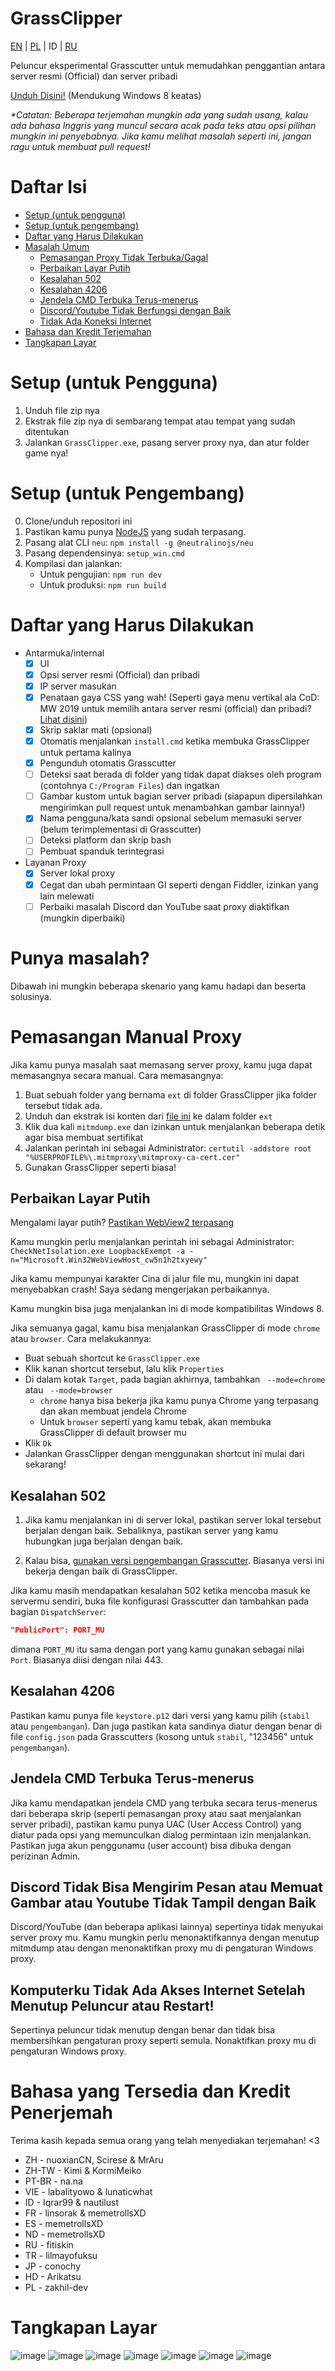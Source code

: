 # GrassClipper
[EN](README.md) | [PL](README_PL.md) | ID | [RU](README_ru.md)

Peluncur eksperimental Grasscutter untuk memudahkan penggantian antara server resmi (Official) dan server pribadi

[Unduh Disini!](https://github.com/Grasscutters/GrassClipper/releases/) (Mendukung Windows 8 keatas)

*\*Catatan: Beberapa terjemahan mungkin ada yang sudah usang, kalau ada bahasa Inggris yang muncul secara acak pada teks atau opsi pilihan mungkin ini penyebabnya. Jika kamu melihat masalah seperti ini, jangan ragu untuk membuat pull request!*

# Daftar Isi

* [Setup (untuk pengguna)](#setup-untuk-pengguna)
* [Setup (untuk pengembang)](#setup-untuk-pengembang)
* [Daftar yang Harus Dilakukan](#daftar-yang-harus-dilakukan)
* [Masalah Umum](#punya-masalah)
  * [Pemasangan Proxy Tidak Terbuka/Gagal](#pemasangan-manual-proxy)
  * [Perbaikan Layar Putih](#perbaikan-layar-putih)
  * [Kesalahan 502](#kesalahan-502)
  * [Kesalahan 4206](#kesalahan-4206)
  * [Jendela CMD Terbuka Terus-menerus](#jendela-cmd-terbuka-terus-menerus)
  * [Discord/Youtube Tidak Berfungsi dengan Baik](#discord-tidak-bisa-mengirim-pesan-atau-memuat-gambar-atau-youtube-tidak-tampil-dengan-baik)
  * [Tidak Ada Koneksi Internet](#komputerku-tidak-ada-akses-internet-setelah-menutup-peluncur-atau-restart)
* [Bahasa dan Kredit Terjemahan](#bahasa-yang-tersedia-dan-kredit-penerjemah)
* [Tangkapan Layar](#tangkapan-layar)

# Setup (untuk Pengguna)

1. Unduh file zip nya
2. Ekstrak file zip nya di sembarang tempat atau tempat yang sudah ditentukan
3. Jalankan `GrassClipper.exe`, pasang server proxy nya, dan atur folder game nya!

# Setup (untuk Pengembang)

0. Clone/unduh repositori ini
1. Pastikan kamu punya [NodeJS](https://nodejs.org/en/download/) yang sudah terpasang.
2. Pasang alat CLI `neu`: `npm install -g @neutralinojs/neu`
3. Pasang dependensinya: `setup_win.cmd`
4. Kompilasi dan jalankan:
   * Untuk pengujian: `npm run dev`
   * Untuk produksi: `npm run build`

# Daftar yang Harus Dilakukan

* Antarmuka/internal
  * [x] UI
  * [x] Opsi server resmi (Official) dan pribadi
  * [x] IP server masukan
  * [x] Penataan gaya CSS yang wah! (Seperti gaya menu vertikal ala CoD: MW 2019 untuk memilih antara server resmi (official) dan pribadi? [Lihat disini](https://charlieintel.com/wp-content/uploads/2020/11/MW-new-menu.png))
  * [x] Skrip saklar mati (opsional)
  * [x] Otomatis menjalankan `install.cmd` ketika membuka GrassClipper untuk pertama kalinya
  * [x] Pengunduh otomatis Grasscutter
  * [ ] Deteksi saat berada di folder yang tidak dapat diakses oleh program (contohnya `C:/Program Files`) dan ingatkan
  * [ ] Gambar kustom untuk bagian server pribadi (siapapun dipersilahkan mengirimkan pull request untuk menambahkan gambar lainnya!)
  * [x] Nama pengguna/kata sandi opsional sebelum memasuki server (belum terimplementasi di Grasscutter)
  * [ ] Deteksi platform dan skrip bash
  * [ ] Pembuat spanduk terintegrasi
* Layanan Proxy
  * [x] Server lokal proxy
  * [x] Cegat dan ubah permintaan GI seperti dengan Fiddler, izinkan yang lain melewati
  * [ ] Perbaiki masalah Discord dan YouTube saat proxy diaktifkan (mungkin diperbaiki)

# Punya masalah?

Dibawah ini mungkin beberapa skenario yang kamu hadapi dan beserta solusinya.

# Pemasangan Manual Proxy

Jika kamu punya masalah saat memasang server proxy, kamu juga dapat memasangnya secara manual. Cara memasangnya:
1. Buat sebuah folder yang bernama `ext` di folder GrassClipper jika folder tersebut tidak ada.
2. Unduh dan ekstrak isi konten dari [file ini](https://snapshots.mitmproxy.org/7.0.4/mitmproxy-7.0.4-windows.zip) ke dalam folder `ext`
3. Klik dua kali `mitmdump.exe` dan izinkan untuk menjalankan beberapa detik agar bisa membuat sertifikat
4. Jalankan perintah ini sebagai Administrator: `certutil -addstore root "%USERPROFILE%\.mitmproxy\mitmproxy-ca-cert.cer"`
5. Gunakan GrassClipper seperti biasa!

## Perbaikan Layar Putih

Mengalami layar putih? [Pastikan WebView2 terpasang](https://developer.microsoft.com/en-us/microsoft-edge/webview2/#download)

Kamu mungkin perlu menjalankan perintah ini sebagai Administrator:
`CheckNetIsolation.exe LoopbackExempt -a -n="Microsoft.Win32WebViewHost_cw5n1h2txyewy"`

Jika kamu mempunyai karakter Cina di jalur file mu, mungkin ini dapat menyebabkan crash! Saya sedang mengerjakan perbaikannya.

Kamu mungkin bisa juga menjalankan ini di mode kompatibilitas Windows 8.

Jika semuanya gagal, kamu bisa menjalankan GrassClipper di mode `chrome` atau `browser`. Cara melakukannya:
* Buat sebuah shortcut ke `GrassClipper.exe`
* Klik kanan shortcut tersebut, lalu klik `Properties`
* Di dalam kotak `Target`, pada bagian akhirnya, tambahkan ` --mode=chrome` atau ` --mode=browser`
  * `chrome` hanya bisa bekerja jika kamu punya Chrome yang terpasang dan akan membuat jendela Chrome
  * Untuk `browser` seperti yang kamu tebak, akan membuka GrassClipper di default browser mu
* Klik `Ok`
* Jalankan GrassClipper dengan menggunakan shortcut ini mulai dari sekarang!

## Kesalahan 502

1. Jika kamu menjalankan ini di server lokal, pastikan server lokal tersebut berjalan dengan baik. Sebaliknya, pastikan server yang kamu hubungkan juga berjalan dengan baik.

2. Kalau bisa, [gunakan versi pengembangan Grasscutter](https://github.com/Grasscutters/Grasscutter/tree/development). Biasanya versi ini bekerja dengan baik di GrassClipper.

Jika kamu masih mendapatkan kesalahan 502 ketika mencoba masuk ke servermu sendiri, buka file konfigurasi Grasscutter dan tambahkan pada bagian `DispatchServer`:

```json
"PublicPort": PORT_MU
```
dimana `PORT_MU` itu sama dengan port yang kamu gunakan sebagai nilai `Port`. Biasanya diisi dengan nilai 443.

## Kesalahan 4206

Pastikan kamu punya file `keystore.p12` dari versi yang kamu pilih (`stabil` atau `pengembangan`). Dan juga pastikan kata sandinya diatur dengan benar di file `config.json` pada Grasscutters (kosong untuk `stabil`, "123456" untuk `pengembangan`).

## Jendela CMD Terbuka Terus-menerus

Jika kamu mendapatkan jendela CMD yang terbuka secara terus-menerus dari beberapa skrip (seperti pemasangan proxy atau saat menjalankan server pribadi), pastikan kamu punya UAC (User Access Control) yang diatur pada opsi yang memunculkan dialog permintaan izin menjalankan. Pastikan juga akun penggunamu (user account) bisa dibuka dengan perizinan Admin.

## Discord Tidak Bisa Mengirim Pesan atau Memuat Gambar atau Youtube Tidak Tampil dengan Baik

Discord/YouTube (dan beberapa aplikasi lainnya) sepertinya tidak menyukai server proxy mu. Kamu mungkin perlu menonaktifkannya dengan menutup mitmdump atau dengan menonaktifkan proxy mu di pengaturan Windows proxy.

## Komputerku Tidak Ada Akses Internet Setelah Menutup Peluncur atau Restart!

Sepertinya peluncur tidak menutup dengan benar dan tidak bisa membersihkan pengaturan proxy seperti semula. Nonaktifkan proxy mu di pengaturan Windows proxy.

# Bahasa yang Tersedia dan Kredit Penerjemah

Terima kasih kepada semua orang yang telah menyediakan terjemahan! <3

* ZH - nuoxianCN, Scirese & MrAru
* ZH-TW - Kimi & KormiMeiko
* PT-BR - na.na
* VIE - labalityowo & lunaticwhat
* ID - Iqrar99 & nautilust
* FR - linsorak & memetrollsXD
* ES - memetrollsXD
* ND - memetrollsXD
* RU - fitiskin
* TR - lilmayofuksu
* JP - conochy
* HD - Arikatsu
* PL - zakhil-dev

# Tangkapan Layar

![image](https://user-images.githubusercontent.com/25207995/164574276-645548c2-7ba6-47c3-8df4-77082003648f.png)
![image](https://user-images.githubusercontent.com/25207995/164393190-f7e6633c-60bd-4186-bf0c-30d9f30871f4.png)
![image](https://user-images.githubusercontent.com/25207995/164393040-4da72f29-6d59-4af4-bd60-072269f2ba2a.png)
![image](https://user-images.githubusercontent.com/25207995/164393024-56543ddf-7063-4c04-9a9f-0c6238f30e90.png)
![image](https://user-images.githubusercontent.com/25207995/164393118-de844e75-f9a2-491a-aea6-f2d563abecc7.png)
![image](https://user-images.githubusercontent.com/25207995/164882735-77aa535c-0e93-4b32-af7c-f8b59888257a.png)
![image](https://user-images.githubusercontent.com/25207995/164882716-c9f16cd0-c0b6-4c0a-ae9e-4c95da9ef7f5.png)


